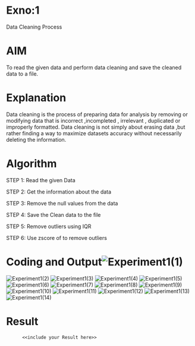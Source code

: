 # Exno:1
Data Cleaning Process

# AIM
To read the given data and perform data cleaning and save the cleaned data to a file.

# Explanation
Data cleaning is the process of preparing data for analysis by removing or modifying data that is incorrect ,incompleted , irrelevant , duplicated or improperly formatted. Data cleaning is not simply about erasing data ,but rather finding a way to maximize datasets accuracy without necessarily deleting the information.


# Algorithm
STEP 1: Read the given Data

STEP 2: Get the information about the data

STEP 3: Remove the null values from the data

STEP 4: Save the Clean data to the file

STEP 5: Remove outliers using IQR

STEP 6: Use zscore of to remove outliers

# Coding and Output![Experiment1(1)](https://github.com/user-attachments/assets/1ffd12a4-ed68-463d-a1fc-0ac06a7e83bd)
![Experiment1(2)](https://github.com/user-attachments/assets/e57f7116-96ab-4d9f-992e-6769ff6445be)
![Experiment1(3)](https://github.com/user-attachments/assets/a463e01e-860a-4470-92f5-4f0c5095481b)
![Experiment1(4)](https://github.com/user-attachments/assets/0d4ba54e-7bb3-4198-8536-74d4924eb047)
![Experiment1(5)](https://github.com/user-attachments/assets/f90c00ab-7d8c-4c53-a7f3-522681b48a84)
![Experiment1(6)](https://github.com/user-attachments/assets/f4387b33-b564-40a6-8914-945ac6484e36)
![Experiment1(7)](https://github.com/user-attachments/assets/10ea00c3-1a96-4143-880b-049e03d9a895)
![Experiment1(8)](https://github.com/user-attachments/assets/c0f6dee3-dcbd-4efa-ac49-8ccef568e3df)
![Experiment1(9)](https://github.com/user-attachments/assets/429f6004-ad90-434e-8ae0-d8bd8e344612)
![Experiment1(10)](https://github.com/user-attachments/assets/703ab42f-3cb2-4995-bf02-534522920a56)
![Experiment1(11)](https://github.com/user-attachments/assets/70720197-482b-4785-b4c5-9a578524289b)
![Experiment1(12)](https://github.com/user-attachments/assets/662d27a2-8f9b-4034-8358-bbb74d243a48)
![Experiment1(13)](https://github.com/user-attachments/assets/4a31edd6-db95-40a9-b1af-100e40b50fbc)
![Experiment1(14)](https://github.com/user-attachments/assets/7a12642e-9707-4b56-8950-0c48ab3be3e3)


# Result


          <<include your Result here>>
